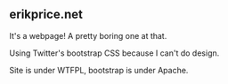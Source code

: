 ## erikprice.net

It's a webpage! A pretty boring one at that.

Using Twitter's bootstrap CSS because I can't do design.

Site is under WTFPL, bootstrap is under Apache.

